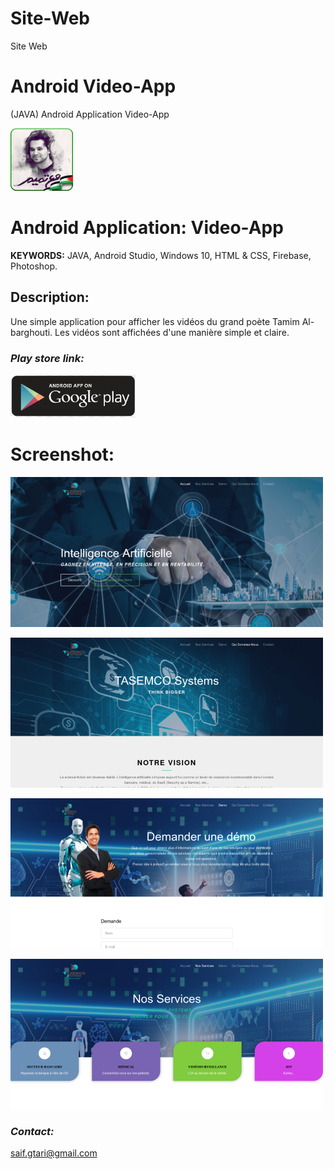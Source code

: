 # Site-Web
Site Web


# Android Video-App
(JAVA) Android Application Video-App



[![](https://github.com/ELGTARI-Saif-Eddine/Video-App/blob/main/images/icon.png)](https://play.google.com/store/apps/details?id=com.shadow.dev.with_temim)

# Android Application: Video-App

**KEYWORDS:** JAVA, Android Studio, Windows 10, HTML & CSS, Firebase, Photoshop.  

## Description:
Une simple application pour afficher les vidéos du grand poète Tamim Al-barghouti. Les vidéos sont affichées d'une manière simple et claire. 
 


### _Play store link:_
[![](https://github.com/ELGTARI-Saif-Eddine/Video-App/blob/main/images/goo.png)](https://play.google.com/store/apps/details?id=com.shadow.dev.with_temim)



# Screenshot:
![](https://raw.githubusercontent.com/ELGTARI-Saif-Eddine/Site-Web/main/images/accueil.png)

![](https://raw.githubusercontent.com/ELGTARI-Saif-Eddine/Site-Web/main/images/about.png)

![](https://raw.githubusercontent.com/ELGTARI-Saif-Eddine/Site-Web/main/images/demo.png)

![](https://raw.githubusercontent.com/ELGTARI-Saif-Eddine/Site-Web/main/images/services.png)



### _Contact:_
saif.gtari@gmail.com



